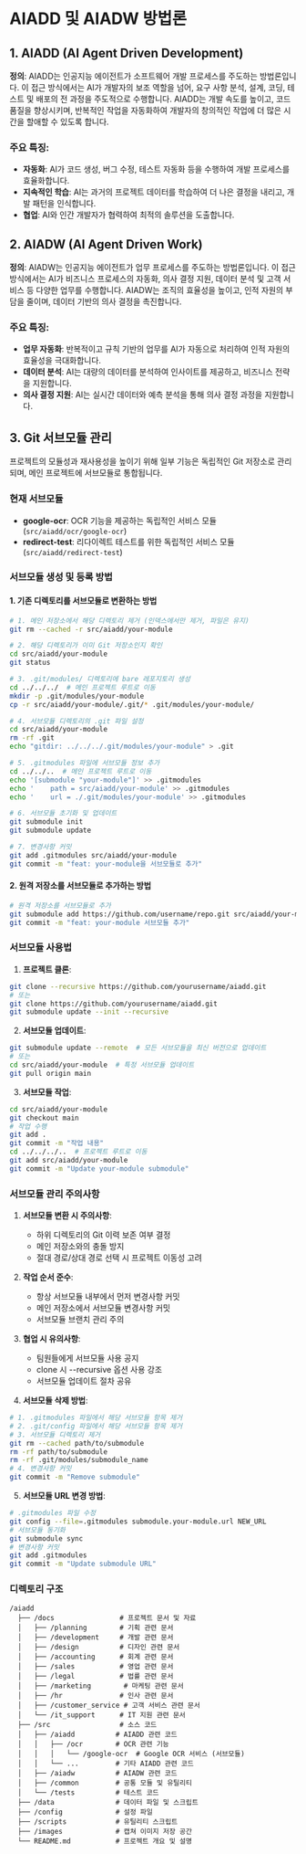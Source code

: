 # AIADD 및 AIADW 방법론

## 1. AIADD (AI Agent Driven Development)

**정의**: AIADD는 인공지능 에이전트가 소프트웨어 개발 프로세스를 주도하는 방법론입니다. 이 접근 방식에서는 AI가 개발자의 보조 역할을 넘어, 요구 사항 분석, 설계, 코딩, 테스트 및 배포의 전 과정을 주도적으로 수행합니다. AIADD는 개발 속도를 높이고, 코드 품질을 향상시키며, 반복적인 작업을 자동화하여 개발자의 창의적인 작업에 더 많은 시간을 할애할 수 있도록 합니다.

### 주요 특징:
- **자동화**: AI가 코드 생성, 버그 수정, 테스트 자동화 등을 수행하여 개발 프로세스를 효율화합니다.
- **지속적인 학습**: AI는 과거의 프로젝트 데이터를 학습하여 더 나은 결정을 내리고, 개발 패턴을 인식합니다.
- **협업**: AI와 인간 개발자가 협력하여 최적의 솔루션을 도출합니다.

## 2. AIADW (AI Agent Driven Work)

**정의**: AIADW는 인공지능 에이전트가 업무 프로세스를 주도하는 방법론입니다. 이 접근 방식에서는 AI가 비즈니스 프로세스의 자동화, 의사 결정 지원, 데이터 분석 및 고객 서비스 등 다양한 업무를 수행합니다. AIADW는 조직의 효율성을 높이고, 인적 자원의 부담을 줄이며, 데이터 기반의 의사 결정을 촉진합니다.

### 주요 특징:
- **업무 자동화**: 반복적이고 규칙 기반의 업무를 AI가 자동으로 처리하여 인적 자원의 효율성을 극대화합니다.
- **데이터 분석**: AI는 대량의 데이터를 분석하여 인사이트를 제공하고, 비즈니스 전략을 지원합니다.
- **의사 결정 지원**: AI는 실시간 데이터와 예측 분석을 통해 의사 결정 과정을 지원합니다.

## 3. Git 서브모듈 관리

프로젝트의 모듈성과 재사용성을 높이기 위해 일부 기능은 독립적인 Git 저장소로 관리되며, 메인 프로젝트에 서브모듈로 통합됩니다.

### 현재 서브모듈
- **google-ocr**: OCR 기능을 제공하는 독립적인 서비스 모듈 (`src/aiadd/ocr/google-ocr`)
- **redirect-test**: 리다이렉트 테스트를 위한 독립적인 서비스 모듈 (`src/aiadd/redirect-test`)

### 서브모듈 생성 및 등록 방법

#### 1. 기존 디렉토리를 서브모듈로 변환하는 방법

```bash
# 1. 메인 저장소에서 해당 디렉토리 제거 (인덱스에서만 제거, 파일은 유지)
git rm --cached -r src/aiadd/your-module

# 2. 해당 디렉토리가 이미 Git 저장소인지 확인
cd src/aiadd/your-module
git status

# 3. .git/modules/ 디렉토리에 bare 레포지토리 생성
cd ../../../  # 메인 프로젝트 루트로 이동
mkdir -p .git/modules/your-module
cp -r src/aiadd/your-module/.git/* .git/modules/your-module/

# 4. 서브모듈 디렉토리의 .git 파일 설정
cd src/aiadd/your-module
rm -rf .git
echo "gitdir: ../../../.git/modules/your-module" > .git

# 5. .gitmodules 파일에 서브모듈 정보 추가
cd ../../..  # 메인 프로젝트 루트로 이동
echo '[submodule "your-module"]' >> .gitmodules
echo '    path = src/aiadd/your-module' >> .gitmodules
echo '    url = ./.git/modules/your-module' >> .gitmodules

# 6. 서브모듈 초기화 및 업데이트
git submodule init
git submodule update

# 7. 변경사항 커밋
git add .gitmodules src/aiadd/your-module
git commit -m "feat: your-module을 서브모듈로 추가"
```

#### 2. 원격 저장소를 서브모듈로 추가하는 방법

```bash
# 원격 저장소를 서브모듈로 추가
git submodule add https://github.com/username/repo.git src/aiadd/your-module
git commit -m "feat: your-module 서브모듈 추가"
```

### 서브모듈 사용법

1. **프로젝트 클론**:
```bash
git clone --recursive https://github.com/yourusername/aiadd.git
# 또는
git clone https://github.com/yourusername/aiadd.git
git submodule update --init --recursive
```

2. **서브모듈 업데이트**:
```bash
git submodule update --remote  # 모든 서브모듈을 최신 버전으로 업데이트
# 또는
cd src/aiadd/your-module  # 특정 서브모듈 업데이트
git pull origin main
```

3. **서브모듈 작업**:
```bash
cd src/aiadd/your-module
git checkout main
# 작업 수행
git add .
git commit -m "작업 내용"
cd ../../../..  # 프로젝트 루트로 이동
git add src/aiadd/your-module
git commit -m "Update your-module submodule"
```

### 서브모듈 관리 주의사항

1. **서브모듈 변환 시 주의사항**:
   - 하위 디렉토리의 Git 이력 보존 여부 결정
   - 메인 저장소와의 충돌 방지
   - 절대 경로/상대 경로 선택 시 프로젝트 이동성 고려

2. **작업 순서 준수**:
   - 항상 서브모듈 내부에서 먼저 변경사항 커밋
   - 메인 저장소에서 서브모듈 변경사항 커밋
   - 서브모듈 브랜치 관리 주의

3. **협업 시 유의사항**:
   - 팀원들에게 서브모듈 사용 공지
   - clone 시 --recursive 옵션 사용 강조
   - 서브모듈 업데이트 절차 공유

4. **서브모듈 삭제 방법**:
```bash
# 1. .gitmodules 파일에서 해당 서브모듈 항목 제거
# 2. .git/config 파일에서 해당 서브모듈 항목 제거
# 3. 서브모듈 디렉토리 제거
git rm --cached path/to/submodule
rm -rf path/to/submodule
rm -rf .git/modules/submodule_name
# 4. 변경사항 커밋
git commit -m "Remove submodule"
```

5. **서브모듈 URL 변경 방법**:
```bash
# .gitmodules 파일 수정
git config --file=.gitmodules submodule.your-module.url NEW_URL
# 서브모듈 동기화
git submodule sync
# 변경사항 커밋
git add .gitmodules
git commit -m "Update submodule URL"
```

### 디렉토리 구조
```
/aiadd
  ├── /docs                # 프로젝트 문서 및 자료
  │   ├── /planning        # 기획 관련 문서
  │   ├── /development     # 개발 관련 문서
  │   ├── /design          # 디자인 관련 문서
  │   ├── /accounting      # 회계 관련 문서
  │   ├── /sales           # 영업 관련 문서
  │   ├── /legal           # 법률 관련 문서
  │   ├── /marketing        # 마케팅 관련 문서
  │   ├── /hr              # 인사 관련 문서
  │   ├── /customer_service # 고객 서비스 관련 문서
  │   └── /it_support      # IT 지원 관련 문서
  ├── /src                 # 소스 코드
  │   ├── /aiadd          # AIADD 관련 코드
  │   │   ├── /ocr        # OCR 관련 기능
  │   │   │   └── /google-ocr  # Google OCR 서비스 (서브모듈)
  │   │   └── ...         # 기타 AIADD 관련 코드
  │   ├── /aiadw          # AIADW 관련 코드
  │   ├── /common         # 공통 모듈 및 유틸리티
  │   └── /tests          # 테스트 코드
  ├── /data               # 데이터 파일 및 스크립트
  ├── /config             # 설정 파일
  ├── /scripts            # 유틸리티 스크립트
  ├── /images             # 캡쳐 이미지 저장 공간
  └── README.md           # 프로젝트 개요 및 설명
```